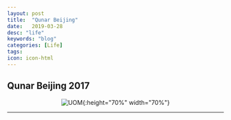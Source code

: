```yaml
---
layout: post
title:  "Qunar Beijing"
date:   2019-03-28
desc: "life"
keywords: "blog"
categories: [Life]
tags: 
icon: icon-html
---
```


## Qunar Beijing 2017

<div style="text-align:center" markdown="1">

![UOM](https://user-images.githubusercontent.com/40975373/55287955-fe4f0900-53fb-11e9-9fe1-45625d42af78.jpeg){:height="70%" width="70%"}


</div>

---